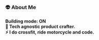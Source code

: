 <h3 align="left">👽  About Me</h3>
<h4 align="left"> Building mode: ON <br> 👾 Tech agnostic product crafter. <br>⚡ I do crossfit, ride motorcycle and code.</h4>
